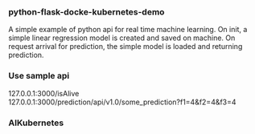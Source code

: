 ### python-flask-docke-kubernetes-demo ###
A simple example of python api for real time machine learning.
On init, a simple linear regression model is created and saved on machine. On request arrival for prediction, the simple model is loaded and returning prediction. 

### Use sample api ###  
127.0.0.1:3000/isAlive  
127.0.0.1:3000/prediction/api/v1.0/some_prediction?f1=4&f2=4&f3=4  


### AIKubernetes ####
